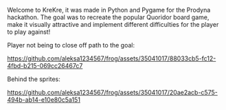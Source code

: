 
Welcome to KreKre, it was made in Python and Pygame for the Prodyna hackathon. 
The goal was to recreate the popular Quoridor board game, 
make it visually attractive and implement different difficulties for the player to play against! 

Player not being to close off path to the goal:

https://github.com/aleksa1234567/frog/assets/35041017/88033cb5-fc12-4fbd-b215-069cc26467c7

Behind the sprites:

https://github.com/aleksa1234567/frog/assets/35041017/20ae2acb-c575-494b-ab14-e10e80c5a151

